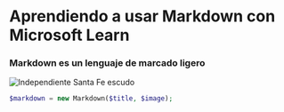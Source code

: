 # Aprendiendo a usar Markdown con Microsoft Learn
### Markdown es un lenguaje de marcado ligero
![Independiente Santa Fe escudo](https://github.com/user-attachments/assets/6dd2d9e2-fd93-4e8f-b3fa-3edcc5702715)

``` php
$markdown = new Markdown($title, $image);
```
